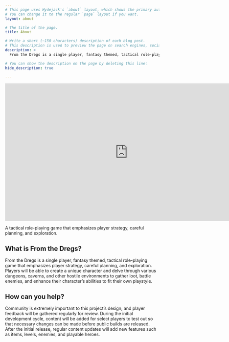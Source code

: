 ```yaml
---
# This page uses Hydejack's `about` layout, which shows the primary author's picture and about text at the top.
# You can change it to the regular `page` layout if you want.
layout: about

# The title of the page.
title: About

# Write a short (~150 characters) description of each blog post.
# This description is used to preview the page on search engines, social media, etc.
description: >
  From the Dregs is a single player, fantasy themed, tactical role-playing game that emphasizes player strategy, careful planning, and exploration.

# You can show the description on the page by deleting this line:
hide_description: true

---
```


<iframe width="800" height="450" src="https://www.youtube.com/embed/HtFDPqiBi-E" frameborder="0" allow="accelerometer; autoplay; encrypted-media; gyroscope; picture-in-picture" allowfullscreen></iframe>


A tactical role-playing game that emphasizes player strategy, careful planning, and exploration.

## What is From the Dregs?
From the Dregs is a single player, fantasy themed, tactical role-playing game that emphasizes player strategy, careful planning, and exploration. Players will be able to create a unique character and delve through various dungeons, caverns, and other hostile environments to gather loot, battle enemies, and enhance their character’s abilities to fit their own playstyle.

## How can you help?
Community is extremely important to this project’s design, and player feedback will be gathered regularly for review. During the initial development cycle, content will be added for select players to test out so that necessary changes can be made before public builds are released. After the initial release, regular content updates will add new features such as items, levels, enemies, and playable heroes.


[blog]: https://hydejack.com/blog/
[portfolio]: https://hydejack.com/projects/
[resume]: https://hydejack.com/resume/
[download]: https://hydejack.com/download/
[welcome]: https://hydejack.com/
[forms]: https://hydejack.com/forms-by-example/

[features]: #features
[news]: #build-an-audience
[syntax]: #syntax-highlighting
[latex]: example/_posts/2018-06-01-example-content-iii.md#math

[lic]: https://hydejack.com/LICENSE/
[pro]: https://hydejack.com/licenses/PRO/
[docs]: https://hydejack.com/docs/

[kit]: https://github.com/qwtel/hydejack-starter-kit/archive/master.zip
[src]: https://github.com/qwtel/hydejack
[gem]: https://rubygems.org/gems/jekyll-theme-hydejack
[buy]: https://app.simplegoods.co/i/NATYVLYT
[nfy]: https://app.netlify.com/start/deploy?repository=https://github.com/qwtel/hydejack-starter-kit
[dtn]: https://www.netlify.com/img/deploy/button.svg

[gpss]: https://developers.google.com/speed/pagespeed/insights/?url=https%3A%2F%2Fhydejack.com%2F
[hy-push-state]: https://qwtel.com/hy-push-state/
[hy-drawer]: https://qwtel.com/hy-drawer/
[hy-img]: https://qwtel.com/hy-img/
[rouge]: http://rouge.jneen.net
[katex]: https://khan.github.io/KaTeX/
[tinyletter]: https://tinyletter.com/
